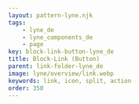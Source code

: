 ```yaml
---
layout: pattern-lyne.njk
tags: 
    - lyne_de
    - lyne_components_de
    - page
key: block-link-button-lyne_de
title: Block-Link (Button)
parent: link-folder-lyne_de
image: lyne/overview/link.webp
keywords: link, icon, split, action
order: 350
---
```


